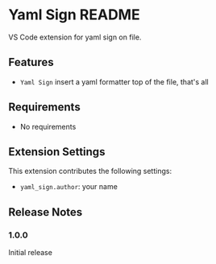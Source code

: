 # Yaml Sign README

VS Code extension for yaml sign on file.

## Features

- `Yaml Sign` insert a yaml formatter top of the file, that's all

## Requirements

- No requirements

## Extension Settings

This extension contributes the following settings:

- `yaml_sign.author`: your name

## Release Notes

### 1.0.0

Initial release
